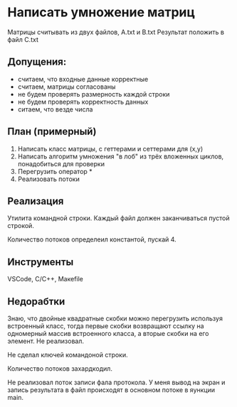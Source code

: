 Написать умножение матриц
=========================

Матрицы считывать из двух файлов, A.txt и B.txt
Результат положить в файл С.txt

Допущения:
----------

- считаем, что входные данные корректные
- считаем, матрицы согласованы
- не будем проверять размерность каждой строки
- не будем проверять корректность данных
- ситаем, что везде числа

План (примерный)
----------------

1. Написать класс матрицы, с геттерами и сеттерами для (x,y)
2. Написать алгоритм умножения "в лоб" из трёх вложенных циклов, понадобиться для проверки
3. Перегрузить оператор *
4. Реализовать потоки

Реализация
----------

Утилита командной строки.
Каждый файл должен заканчиваться пустой строкой.

Количество потоков определеил константой, пускай 4.

Инструменты
-----------

VSCode, C/C++, Макеfile

Недорабтки
----------

Знаю, что двойные квадратные скобки можно перегрузить используя встроенный класс,
тогда первые скобки возвращают ссылку на одномерный массив встроенного класса,
а вторые скобки на его элемент. Не реализовал.

Не сделал ключей командоной строки.

Количество потоков захардкодил.

Не реализовал поток записи фала протокола. 
У меня вывод на экран и запись результата в файл
происходят в основном потоке в яункции main.




